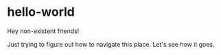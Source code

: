 # hello-world

Hey non-existent friends!

Just trying to figure out how to navigate this place.
Let's see how it goes.
